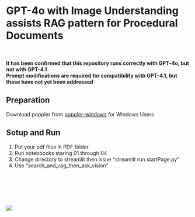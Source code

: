 <h1>GPT-4o with Image Understanding assists RAG pattern for Procedural Documents</h1>
<br>

**It has been confirmed that this repository runs correctly with GPT-4o, but not with GPT-4.1**
<br>
**Prompt modifications are required for compatibility with GPT-4.1, but these have not yet been addressed**
<br>

<h2>Preparation</h2>

Download poppler from [poppler-windows](https://github.com/oschwartz10612/poppler-windows/releases) for Windows Users

<h2>Setup and Run</h2>

1. Put your pdf files in PDF folder
2. Run noteboooks staring 01 through 04
3. Change directory to streamlit then issue "streamlit run startPage.py"
4. Use "search_and_rag_then_ask_vision"
<br>
<br>
<br>
<br>
<br>
<img src="https://raw.githubusercontent.com/notanaha/rag4proceduralDocumentsV2/main/streamlit/images/sample.png">

